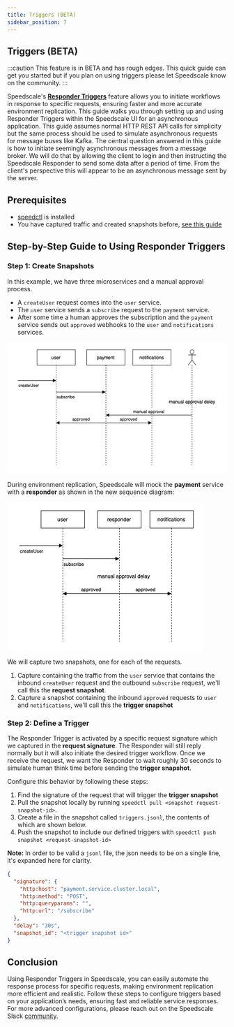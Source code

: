 ```yaml
---
title: Triggers (BETA)
sidebar_position: 7
---
```

## Triggers (BETA)

:::caution
This feature is in BETA and has rough edges. This quick guide can get you started but if you plan on using triggers please let Speedscale know on the community.
:::

Speedscale's [**Responder Triggers**](../concepts/triggers.md) feature allows you to initiate workflows in response to specific requests, ensuring faster and more accurate environment replication. This guide walks you through setting up and using Responder Triggers within the Speedscale UI for an asynchronous application. This guide assumes normal HTTP REST API calls for simplicity but the same process should be used to simulate asynchronous requests for message buses like Kafka. The central question answered in this guide is how to initiate seemingly asynchronous messages from a message broker. We will do that by allowing the client to login and then instructing the Speedscale Responder to send some data after a period of time. From the client's perspective this will appear to be an asynchronous message sent by the server.

## Prerequisites

- [speedctl](../setup/install/cli.md) is installed
- You have captured traffic and created snapshots before, [see this guide](../guides/creating-a-snapshot.md)

## Step-by-Step Guide to Using Responder Triggers

### Step 1: Create Snapshots

In this example, we have three microservices and a manual approval process.

- A `createUser` request comes into the `user` service.
- The `user` service sends a `subscribe` request to the `payment` service.
- After some time a human approves the subscription and the `payment` service sends out `approved` webhooks to the `user` and `notifications` services.

![original](./triggers/before.png)

During environment replication, Speedscale will mock the **payment** service with a **responder** as shown in the new sequence diagram:

![new](./triggers/after.png)

We will capture two snapshots, one for each of the requests.

1. Capture containing the traffic from the `user` service that contains the inbound `createUser` request and the outbound `subscribe` request, we'll call this the **request snapshot**.
2. Capture a snapshot containing the inbound `approved` requests to `user` and `notifications`, we'll call this the **trigger snapshot**

### Step 2: Define a Trigger

The Responder Trigger is activated by a specific request signature which we captured in the **request signature**. The Responder will still reply normally but it will also initiate the desired trigger workflow. Once we receive the request, we want the Responder to wait roughly 30 seconds to simulate human think time before sending the **trigger snapshot**.

Configure this behavior by following these steps:

1. Find the signature of the request that will trigger the **trigger snapshot**
1. Pull the snapshot locally by running `speedctl pull <snapshot request-snapshot-id>`.
1. Create a file in the snapshot called `triggers.jsonl`, the contents of which are shown below.
1. Push the snapshot to include our defined triggers with `speedctl push snapshot <request-snapshot-id>`

**Note:** In order to be valid a `jsonl` file, the json needs to be on a single line, it's expanded here for clarity.

```json
{
  "signature": {
    "http:host": "payment.service.cluster.local",
    "http:method": "POST",
    "http:queryparams": "",
    "http:url": "/subscribe"
  },
  "delay": "30s",
  "snapshot_id": "<trigger snapshot id>"
}
```

## Conclusion

Using Responder Triggers in Speedscale, you can easily automate the response process for specific requests, making environment replication more efficient and realistic. Follow these steps to configure triggers based on your application’s needs, ensuring fast and reliable service responses. For more advanced configurations, please reach out on the Speedscale Slack [community](https://slack.speedscale.com).
